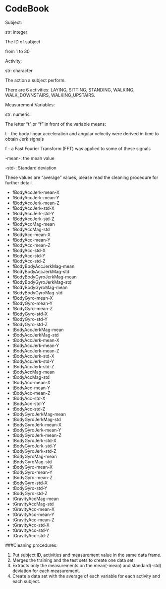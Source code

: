 CodeBook
=======


Subject:

str: integer

The ID of subject

from 1 to 30


Activity:

str: character

The action a subject perform.

There are 6 activities: LAYING, SITTING, STANDING, WALKING, WALK_DOWNSTAIRS, WALKING_UPSTAIRS.


Measurement Variables:

str: numeric

The letter “t” or “f” in front of the variable means:

t - the body linear acceleration and angular velocity were derived in time to obtain Jerk signals

f - a Fast Fourier Transform (FFT) was applied to some of these signals

-mean-: the mean value

-std-: Standard deviation

These values are “average” values, please read the cleaning procedure for further detail.

* fBodyAccJerk-mean-X
* fBodyAccJerk-mean-Y
* fBodyAccJerk-mean-Z
* fBodyAccJerk-std-X
* fBodyAccJerk-std-Y
* fBodyAccJerk-std-Z
* fBodyAccMag-mean
* fBodyAccMag-std
* fBodyAcc-mean-X
* fBodyAcc-mean-Y
* fBodyAcc-mean-Z
* fBodyAcc-std-X
* fBodyAcc-std-Y
* fBodyAcc-std-Z
* fBodyBodyAccJerkMag-mean
* fBodyBodyAccJerkMag-std
* fBodyBodyGyroJerkMag-mean
* fBodyBodyGyroJerkMag-std
* fBodyBodyGyroMag-mean
* fBodyBodyGyroMag-std
* fBodyGyro-mean-X
* fBodyGyro-mean-Y
* fBodyGyro-mean-Z
* fBodyGyro-std-X
* fBodyGyro-std-Y
* fBodyGyro-std-Z
* tBodyAccJerkMag-mean
* tBodyAccJerkMag-std
* tBodyAccJerk-mean-X
* tBodyAccJerk-mean-Y
* tBodyAccJerk-mean-Z
* tBodyAccJerk-std-X
* tBodyAccJerk-std-Y
* tBodyAccJerk-std-Z
* tBodyAccMag-mean
* tBodyAccMag-std
* tBodyAcc-mean-X
* tBodyAcc-mean-Y
* tBodyAcc-mean-Z
* tBodyAcc-std-X
* tBodyAcc-std-Y
* tBodyAcc-std-Z
* tBodyGyroJerkMag-mean
* tBodyGyroJerkMag-std
* tBodyGyroJerk-mean-X
* tBodyGyroJerk-mean-Y
* tBodyGyroJerk-mean-Z
* tBodyGyroJerk-std-X
* tBodyGyroJerk-std-Y
* tBodyGyroJerk-std-Z
* tBodyGyroMag-mean
* tBodyGyroMag-std
* tBodyGyro-mean-X
* tBodyGyro-mean-Y
* tBodyGyro-mean-Z
* tBodyGyro-std-X
* tBodyGyro-std-Y
* tBodyGyro-std-Z
* tGravityAccMag-mean
* tGravityAccMag-std
* tGravityAcc-mean-X
* tGravityAcc-mean-Y
* tGravityAcc-mean-Z
* tGravityAcc-std-X
* tGravityAcc-std-Y
* tGravityAcc-std-Z



###Cleaning procedures:
1. Put subject ID, activities and measurement value in the same data frame.
2. Merges the training and the test sets to create one data set. 
3. Extracts only the measurements on the mean(-mean) and standard(-std) deviation for each measurement. 
4. Create a data set with the average of each variable for each activity and each subject. 
